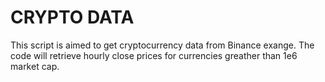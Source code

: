 # CRYPTO DATA

This script is aimed to get cryptocurrency data from Binance exange. The code will retrieve hourly close prices for currencies greather than 1e6 market cap. 
